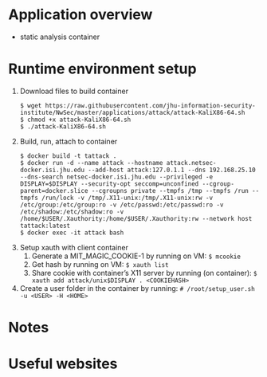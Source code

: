 # Application overview
* static analysis container

# Runtime environment setup
1. Download files to build container
    ```
    $ wget https://raw.githubusercontent.com/jhu-information-security-institute/NwSec/master/applications/attack/attack-KaliX86-64.sh
    $ chmod +x attack-KaliX86-64.sh
    $ ./attack-KaliX86-64.sh
    ```
1. Build, run, attach to container
    ```
    $ docker build -t tattack .
    $ docker run -d --name attack --hostname attack.netsec-docker.isi.jhu.edu --add-host attack:127.0.1.1 --dns 192.168.25.10 --dns-search netsec-docker.isi.jhu.edu --privileged -e DISPLAY=$DISPLAY --security-opt seccomp=unconfined --cgroup-parent=docker.slice --cgroupns private --tmpfs /tmp --tmpfs /run --tmpfs /run/lock -v /tmp/.X11-unix:/tmp/.X11-unix:rw -v /etc/group:/etc/group:ro -v /etc/passwd:/etc/passwd:ro -v /etc/shadow:/etc/shadow:ro -v /home/$USER/.Xauthority:/home/$USER/.Xauthority:rw --network host tattack:latest
    $ docker exec -it attack bash 
    ```
1. Setup xauth with client container
    1. Generate a MIT_MAGIC_COOKIE-1 by running on VM: `$ mcookie`
    1. Get <COOKIEHASH> hash by running on VM: `$ xauth list`
    1. Share cookie with container’s X11 server by running (on container): `$ xauth add attack/unix$DISPLAY . <COOKIEHASH>`
1. Create a user folder in the container by running: `# /root/setup_user.sh -u <USER> -H <HOME> `
# Notes

# Useful websites

